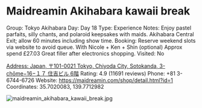 # Maidreamin Akihabara kawaii break

Group: Tokyo Akihabara
Day: Day 18
Type: Experience
Notes: Enjoy pastel parfaits, silly chants, and polaroid keepsakes with maids. Akihabara Central Exit; allow 60 minutes including show time. Booking: Reserve weekend slots via website to avoid queue. With Nicole + Ken + Shin (optional) Approx spend £27.03 Great filler after electronics shopping.
Visited: No

[Address: Japan, 〒101-0021 Tokyo, Chiyoda City, Sotokanda, 3-chōme−16−１７ 住吉ビル 6階](https://maps.google.com/?cid=4445699925429292090)
Rating: 4.9 (11691 reviews)
Phone: +81 3-6744-6726
Website: https://maidreamin.com/shop/detail.html?id=1
Coordinates: 35.7020083, 139.7712982

![maidreamin_akihabara_kawaii_break.jpg](Maidreamin%20Akihabara%20kawaii%20break%20maidreaminak016e3f6a39/maidreamin_akihabara_kawaii_break.jpg)
